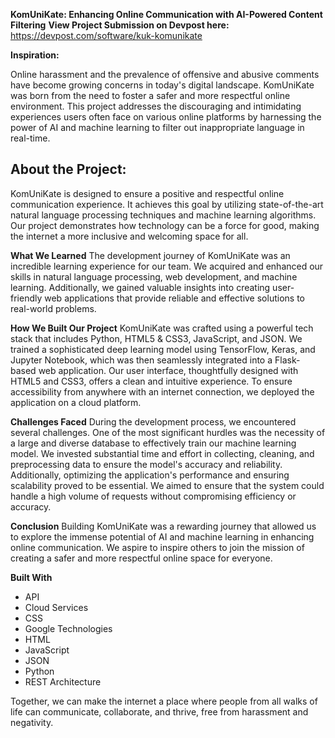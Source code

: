 **KomUniKate: Enhancing Online Communication with AI-Powered Content Filtering**
**View Project Submission on Devpost here:** https://devpost.com/software/kuk-komunikate

**Inspiration:**

Online harassment and the prevalence of offensive and abusive comments have become growing concerns in today's digital landscape. KomUniKate was born from the need to foster a safer and more respectful online environment. This project addresses the discouraging and intimidating experiences users often face on various online platforms by harnessing the power of AI and machine learning to filter out inappropriate language in real-time.

## About the Project:

KomUniKate is designed to ensure a positive and respectful online communication experience. It achieves this goal by utilizing state-of-the-art natural language processing techniques and machine learning algorithms. Our project demonstrates how technology can be a force for good, making the internet a more inclusive and welcoming space for all.

**What We Learned**
The development journey of KomUniKate was an incredible learning experience for our team. We acquired and enhanced our skills in natural language processing, web development, and machine learning. Additionally, we gained valuable insights into creating user-friendly web applications that provide reliable and effective solutions to real-world problems.

**How We Built Our Project**
KomUniKate was crafted using a powerful tech stack that includes Python, HTML5 & CSS3, JavaScript, and JSON. We trained a sophisticated deep learning model using TensorFlow, Keras, and Jupyter Notebook, which was then seamlessly integrated into a Flask-based web application. Our user interface, thoughtfully designed with HTML5 and CSS3, offers a clean and intuitive experience. To ensure accessibility from anywhere with an internet connection, we deployed the application on a cloud platform.

**Challenges Faced**
During the development process, we encountered several challenges. One of the most significant hurdles was the necessity of a large and diverse database to effectively train our machine learning model. We invested substantial time and effort in collecting, cleaning, and preprocessing data to ensure the model's accuracy and reliability. Additionally, optimizing the application's performance and ensuring scalability proved to be essential. We aimed to ensure that the system could handle a high volume of requests without compromising efficiency or accuracy.

**Conclusion**
Building KomUniKate was a rewarding journey that allowed us to explore the immense potential of AI and machine learning in enhancing online communication. We aspire to inspire others to join the mission of creating a safer and more respectful online space for everyone.

**Built With**
- API
- Cloud Services
- CSS
- Google Technologies
- HTML
- JavaScript
- JSON
- Python
- REST Architecture


Together, we can make the internet a place where people from all walks of life can communicate, collaborate, and thrive, free from harassment and negativity.
